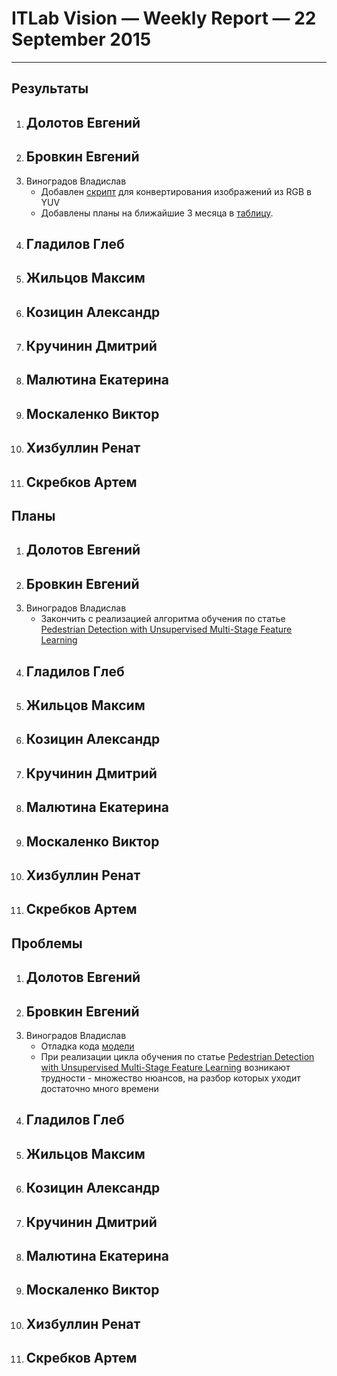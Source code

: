 # ITLab Vision — Weekly Report — 22 September 2015

----------------

## Результаты

  1. Долотов Евгений
     - 
  1. Бровкин Евгений
     - 
  1. Виноградов Владислав
     - Добавлен [скрипт](https://github.com/ITLab-Vision/pedestrian-detection/blob/master/image-preproc/cvt_rgb2yuv.py) для конвертирования изображений из RGB в YUV
     - Добавлены планы на ближайшие 3 месяца в [таблицу](https://docs.google.com/spreadsheets/d/1R7irPwx5jgn-MIM_d2hodYl8xMw5upOLxsY1QrKzWAU/edit?usp=sharing).
  1. Гладилов Глеб
     - 
  1. Жильцов Максим
     - 
  1. Козицин Александр
     - 
  1. Кручинин Дмитрий
     - 
  1. Малютина Екатерина
     - 
  1. Москаленко Виктор
     - 
  1. Хизбуллин Ренат
     - 
  1. Скребков Артем
     - 

## Планы

  1. Долотов Евгений
     - 
  1. Бровкин Евгений
     - 
  1. Виноградов Владислав
     - Закончить с реализацией алгоритма обучения по статье [Pedestrian Detection with Unsupervised Multi-Stage Feature Learning](http://cs.nyu.edu/~sermanet/papers/sermanet-cvpr-13.pdf)
  1. Гладилов Глеб
     - 
  1. Жильцов Максим
     - 
  1. Козицин Александр
     - 
  1. Кручинин Дмитрий
     - 
  1. Малютина Екатерина
     - 
  1. Москаленко Виктор
     - 
  1. Хизбуллин Ренат
     - 
  1. Скребков Артем
     - 

## Проблемы

  1. Долотов Евгений
     - 
  1. Бровкин Евгений
     - 
  1. Виноградов Владислав
     - Отладка кода [модели](https://github.com/ITLab-Vision/pedestrian-detection/blob/master/unsup-conv-net/model.lua)
     - При реализации цикла обучения по статье [Pedestrian Detection with Unsupervised Multi-Stage Feature Learning](http://cs.nyu.edu/~sermanet/papers/sermanet-cvpr-13.pdf) возникают трудности - множество нюансов, на разбор которых уходит достаточно много времени
  1. Гладилов Глеб
     - 
  1. Жильцов Максим
     - 
  1. Козицин Александр
     - 
  1. Кручинин Дмитрий
     - 
  1. Малютина Екатерина
     - 
  1. Москаленко Виктор
     - 
  1. Хизбуллин Ренат
     - 
  1. Скребков Артем
     - 

